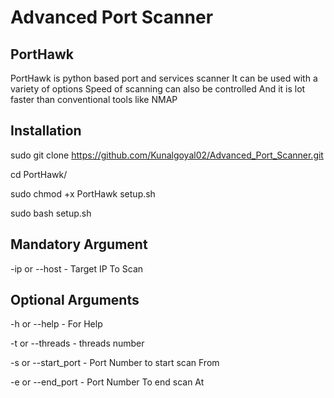# Advanced Port Scanner

## PortHawk

PortHawk is python based port and services scanner
It can be used with a variety of options
Speed of scanning can also be controlled
And it is lot faster than conventional tools like NMAP

## Installation

sudo git clone https://github.com/Kunalgoyal02/Advanced_Port_Scanner.git

cd PortHawk/

sudo chmod +x PortHawk setup.sh  


sudo bash setup.sh

## Mandatory Argument

-ip or --host - Target IP To Scan

## Optional Arguments

-h or --help - For Help

-t or --threads - threads number

-s or --start_port - Port Number to start scan From

-e or --end_port - Port Number To end scan At
